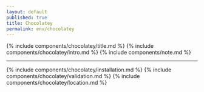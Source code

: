 ```yaml
---
layout: default
published: true
title: Chocolatey
permalink: env/chocolatey
---
```


{% include components/chocolatey/title.md %}
{% include components/chocolatey/intro.md %}
{% include components/note.md %}

---

{% include components/chocolatey/installation.md %}
{% include components/chocolatey/validation.md %}
{% include components/chocolatey/location.md %}
